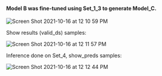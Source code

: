 #### Model B was fine-tuned using Set_1_3 to generate Model_C.

![Screen Shot 2021-10-16 at 12 10 59 PM](https://user-images.githubusercontent.com/71532604/137599440-14c83b4d-2f1b-4678-83c2-0ca016765c1c.png)

Show results (valid_ds) samples:


![Screen Shot 2021-10-16 at 12 11 57 PM](https://user-images.githubusercontent.com/71532604/137599463-19b7005c-4021-4ca0-b411-e3e6b6c72b50.png)

Inference done on Set_4, show_preds samples:

![Screen Shot 2021-10-16 at 12 12 44 PM](https://user-images.githubusercontent.com/71532604/137599488-6f59c376-873d-49e5-a2ec-23a767c594fa.png)
